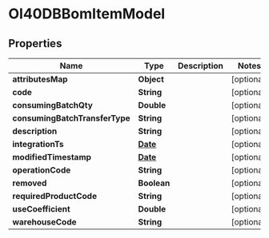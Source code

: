 
# OI40DBBomItemModel

## Properties
Name | Type | Description | Notes
------------ | ------------- | ------------- | -------------
**attributesMap** | **Object** |  |  [optional]
**code** | **String** |  |  [optional]
**consumingBatchQty** | **Double** |  |  [optional]
**consumingBatchTransferType** | **String** |  |  [optional]
**description** | **String** |  |  [optional]
**integrationTs** | [**Date**](Date.md) |  |  [optional]
**modifiedTimestamp** | [**Date**](Date.md) |  |  [optional]
**operationCode** | **String** |  |  [optional]
**removed** | **Boolean** |  |  [optional]
**requiredProductCode** | **String** |  |  [optional]
**useCoefficient** | **Double** |  |  [optional]
**warehouseCode** | **String** |  |  [optional]




